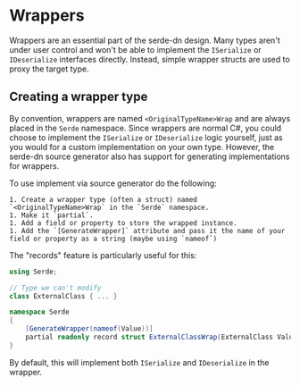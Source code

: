 # Wrappers

Wrappers are an essential part of the serde-dn design. Many types aren't under user control and won't be able to implement the `ISerialize` or `IDeserialize` interfaces directly. Instead, simple wrapper structs are used to proxy the target type.

## Creating a wrapper type

By convention, wrappers are named `<OriginalTypeName>Wrap` and are always placed in the `Serde` namespace. Since wrappers are normal C#, you could choose to implement the `ISerialize` or `IDeserialize` logic yourself, just as you would for a custom implementation on your own type. However, the serde-dn source generator also has support for generating implementations for wrappers.

To use implement via source generator do the following:

    1. Create a wrapper type (often a struct) named `<OriginalTypeName>Wrap` in the `Serde` namespace.
    1. Make it `partial`.
    1. Add a field or property to store the wrapped instance.
    1. Add the `[GenerateWrapper]` attribute and pass it the name of your field or property as a string (maybe using `nameof`)

The "records" feature is particularly useful for this:

```C#
using Serde;

// Type we can't modify
class ExternalClass { ... }

namespace Serde
{
    [GenerateWrapper(nameof(Value))]
    partial readonly record struct ExternalClassWrap(ExternalClass Value);
}
```

By default, this will implement both `ISerialize` and `IDeserialize` in the wrapper.
